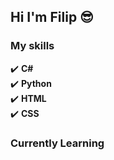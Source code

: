 ## Hi I'm Filip 😎

### My skills
✔️ **C#**\
✔️ **Python**\
✔️ **HTML**\
✔️ **CSS**

### Currently Learning




<!--
**sos321/sos321** is a ✨ _special_ ✨ repository because its `README.md` (this file) appears on your GitHub profile.

Here are some ideas to get you started:

- 🔭 I’m currently working on ...
- 🌱 I’m currently learning ...
- 👯 I’m looking to collaborate on ...
- 🤔 I’m looking for help with ...
- 💬 Ask me about ...
- 📫 How to reach me: ...
- 😄 Pronouns: ...
- ⚡ Fun fact: ...
-->
